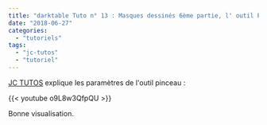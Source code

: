 ```yaml
---
title: "darktable Tuto n° 13 : Masques dessinés 6ème partie, l' outil Pinceau"
date: "2018-06-27"
categories: 
  - "tutoriels"
tags: 
  - "jc-tutos"
  - "tutoriel"
---
```


[JC TUTOS](https://www.youtube.com/channel/UChkmJoz4r375C6F2eym99YQ) explique les paramètres de l'outil pinceau : 

{{< youtube o9L8w3QfpQU >}}

Bonne visualisation.

